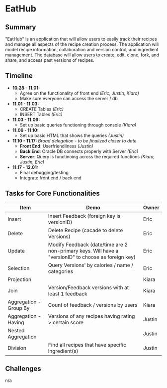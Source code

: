 # EatHub
## Summary
"EatHub" is an application that will allow users to easily track their recipes and manage all aspects of the recipe creation process. The application will model recipe information, collaboration and version control, and ingredient management. The database will allow users to create, edit, clone, fork, and share, and access past versions of recipes.

## Timeline
- **10.28 - 11.01:**
  - Agree on the functionality of front end _(Eric, Justin, Kiara)_
  - Make sure everyone can access the server / db
- **11.01 - 11.03:**
  - CREATE Tables _(Eric)_
  - INSERT Tables _(Eric)_
- **11.03 - 11.06:**
  - Set up basic queries functioning through console _(Kiara)_
- **11.06 - 11.10:**
  - Set up basic HTML that shows the queries _(Justin)_
- **11.10 - 11.17:**  _Broad delegation - to be finalized closer to date._
  - **Front End**: Userfriendliness _(Justin)_
  - **Back End**: Oracle DB connects properly with Server _(Eric)_
  - **Server**: Query is functinoing across the required functions _(Kiara, Justin, Eric)_
- **11.17 - 12.01:**
  - Final debugging/testing
  - Integrate front end / back end

## Tasks for Core Functionalities
| Item | Demo | Owner | 
|-|-|-|
| Insert | Insert Feedback (foreign key is versionID) | Eric |
| Delete | Delete Recipe (cacade to delete Versions) | Eric |
| Update | Modify Feedback (date/time are 2 non-primary keys. Will have a "versionID" to choose as foreign key) | Eric |
| Selection | Query Versions' by calories / name / categories | Eric |
| Projection | | Kiara |
| Join | Version/Feedback versions with at least 1 feedback | Kiara |
| Aggregation - Group By | Count of feedback / versions by users | Kiara |
| Aggregation - Having | Versions of any recipes having rating > certain score | Justin |
| Nested Aggregation | | Justin |
| Division | Find all recipes that have specific ingredient(s) | Justin |

## Challenges
n/a
